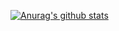 [![Anurag's github stats](https://github-readme-stats.vercel.app/api?username=dmitrybugakov&show_icons=true&theme=radical)](https://github.com/anuraghazra/github-readme-stats)
